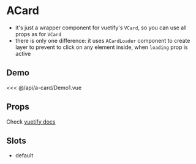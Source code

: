 <script setup>
import Demo1 from './Demo1.vue'
</script>

# ACard

- it's just a wrapper component for vuetify's `VCard`, so you can use all props as for `VCard`
- there is only one difference: it uses `ACardLoader` component to create layer to prevent to click on any element inside, when `loading` prop is active

## Demo
<ClientOnly>
  <Demo1 />
</ClientOnly>

<<< @/api/a-card/Demo1.vue

## Props
Check [vuetify docs](https://vuetifyjs.com/en/api/v-card/#props)

## Slots
- default
